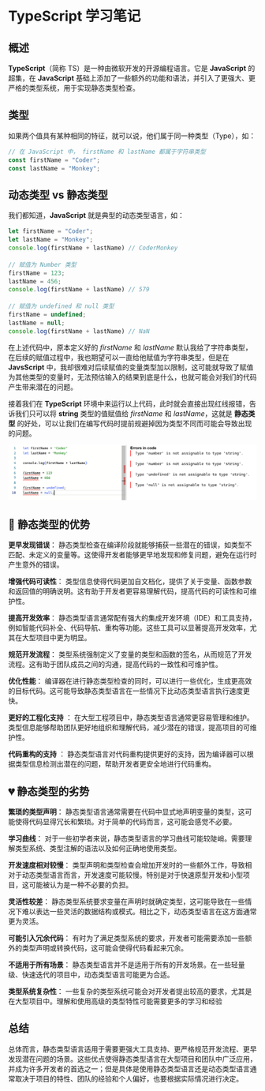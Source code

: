 # TypeScript 学习笔记

<!-- ## 介绍

今天是 2024 年 1 月 18 日，刚刚花了一周时间，学习了阮一峰老师所写的 [《TypeScript 教程》](https://wangdoc.com/typescript/)，收益巨大，因此写下这篇笔记，用于记录学习点滴。 -->

## 概述

**TypeScript**（简称 TS）是一种由微软开发的开源编程语言。它是 **JavaScript** 的超集，在 **JavaScript** 基础上添加了一些额外的功能和语法，并引入了更强大、更严格的类型系统，用于实现静态类型检查。

## 类型

如果两个值具有某种相同的特征，就可以说，他们属于同一种类型（Type），如：

```JavaScript
// 在 JavaScript 中， firstName 和 lastName 都属于字符串类型
const firstName = "Coder";
const lastName = "Monkey";
```

## 动态类型 vs 静态类型

我们都知道，**JavaScript** 就是典型的动态类型语言，如：

```JavaScript
let firstName = "Coder";
let lastName = "Monkey";
console.log(firstName + lastName) // CoderMonkey

// 赋值为 Number 类型
firstName = 123;
lastName = 456;
console.log(firstName + lastName) // 579

// 赋值为 undefined 和 null 类型
firstName = undefined;
lastName = null;
console.log(firstName + lastName) // NaN
```

在上述代码中，原本定义好的 _firstName_ 和 _lastName_ 默认我给了字符串类型，在后续的赋值过程中，我也期望可以一直给他赋值为字符串类型，但是在 **JavsScript** 中，我却很难对后续赋值的变量类型加以限制，这可能就导致了赋值为其他类型的变量时，无法预估输入的结果到底是什么，也就可能会对我们的代码产生带来潜在的问题。

接着我们在 **TypeScript** 环境中来运行以上代码，此时就会直接出现红线报错，告诉我们只可以将 **string** 类型的值赋值给 _firstName_ 和 _lastName_，这就是 **静态类型** 的好处，可以让我们在编写代码时提前规避掉因为类型不同而可能会导致出现的问题。

![Type Error](../../assets/typescript/type-error.png)

## :pink_heart: 静态类型的优势

**更早发现错误**： 静态类型检查在编译阶段就能够捕获一些潜在的错误，如类型不匹配、未定义的变量等。这使得开发者能够更早地发现和修复问题，避免在运行时产生意外的错误。

**增强代码可读性**： 类型信息使得代码更加自文档化，提供了关于变量、函数参数和返回值的明确说明。这有助于开发者更容易理解代码，提高代码的可读性和可维护性。

**提高开发效率**： 静态类型语言通常配有强大的集成开发环境（IDE）和工具支持，例如智能代码补全、代码导航、重构等功能。这些工具可以显著提高开发效率，尤其在大型项目中更为明显。

**规范开发流程**： 类型系统强制定义了变量的类型和函数的签名，从而规范了开发流程。这有助于团队成员之间的沟通，提高代码的一致性和可维护性。

**优化性能**： 编译器在进行静态类型检查的同时，可以进行一些优化，生成更高效的目标代码。这可能导致静态类型语言在一些情况下比动态类型语言执行速度更快。

**更好的工程化支持** ： 在大型工程项目中，静态类型语言通常更容易管理和维护。类型信息能够帮助团队更好地组织和理解代码，减少潜在的错误，提高项目的可维护性。

**代码重构的支持** ： 静态类型语言对代码重构提供更好的支持，因为编译器可以根据类型信息检测出潜在的问题，帮助开发者更安全地进行代码重构。

## :broken_heart: 静态类型的劣势

**繁琐的类型声明**： 静态类型语言通常需要在代码中显式地声明变量的类型，这可能使得代码显得冗长和繁琐。对于简单的代码而言，这可能会感觉不必要。

**学习曲线**： 对于一些初学者来说，静态类型语言的学习曲线可能较陡峭。需要理解类型系统、类型注解的语法以及如何正确地使用类型。

**开发速度相对较慢**： 类型声明和类型检查会增加开发时的一些额外工作，导致相对于动态类型语言而言，开发速度可能较慢。特别是对于快速原型开发和小型项目，这可能被认为是一种不必要的负担。

**灵活性较差**： 静态类型系统要求变量在声明时就确定类型，这可能导致在一些情况下难以表达一些灵活的数据结构或模式。相比之下，动态类型语言在这方面通常更为灵活。

**可能引入冗余代码**： 有时为了满足类型系统的要求，开发者可能需要添加一些额外的类型声明或转换代码，这可能会使得代码看起来冗余。

**不适用于所有场景**： 静态类型语言并不是适用于所有的开发场景。在一些轻量级、快速迭代的项目中，动态类型语言可能更为合适。

**类型系统复杂性**： 一些复杂的类型系统可能会对开发者提出较高的要求，尤其是在大型项目中。理解和使用高级的类型特性可能需要更多的学习和经验

## 总结

总体而言，静态类型语言适用于需要更强大工具支持、更严格规范开发流程、更早发现潜在问题的场景。这些优点使得静态类型语言在大型项目和团队中广泛应用，并成为许多开发者的首选之一；但是具体是使用静态类型语言还是动态类型语言通常取决于项目的特性、团队的经验和个人偏好，也要根据实际情况进行决定。

